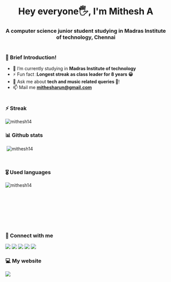 <h1 align="center">Hey everyone🖐, I'm Mithesh A</h1>
<h3 align="center">A computer science junior student studying in Madras Institute of technology, Chennai <br><br></h3>
  
### 📝 Brief Introduction!
- 🔭 I’m currently studying in **Madras Institute of technology**
- ⚡ Fun fact :**Longest streak as class leader for 8 years 😀**
- 💬 Ask me about **tech and music related queries 🤩**!
- 📫 Mail me **mithesharun@gmail.com**<br><br>

### ⚡ Streak
<p><img align="center" src="https://github-readme-streak-stats.herokuapp.com/?user=mithesh14&theme=radical" alt="mithesh14" /></p>

### 📊 Github stats
<p>&nbsp;<img align="center" src="https://github-readme-stats.vercel.app/api?username=mithesh14&show_icons=true&locale=en&theme=radical" alt="mithesh14" /></p><br>

### 🎖️ Used languages
<p><img align="left" src="https://github-readme-stats.vercel.app/api/top-langs?username=mithesh14&show_icons=true&locale=en&layout=compact&theme=radical" alt="mithesh14" />&nbsp;&nbsp;&nbsp;</p><br><br><br><br><br><br>


### 🤟 Connect with me
[<img src = "https://img.shields.io/badge/linkedin-%230077B5.svg?&style=for-the-badge&logo=linkedin&logoColor=white&theme=radical">](https://www.linkedin.com/in/Mithesh14)
[<img src = "https://img.shields.io/badge/github-%2312100E.svg?&style=for-the-badge&logo=github&logoColor=white&theme=radical">](https://www.github.com/mithesh14)
[<img src = "https://img.shields.io/badge/hackerrank-%2322DC060.svg?&style=for-the-badge&logo=hackerrank&logoColor=white&theme=radical">](https://www.hackerrank.com/mithesharun)
[<img src = "https://img.shields.io/badge/instagram-%23DA2D7D.svg?&style=for-the-badge&logo=instagram&logoColor=white&theme=radical">](https://www.instagram.com/mithesh_14_) 
[<img src = "https://img.shields.io/badge/codechef-%23735940.svg?&style=for-the-badge&logo=codechef&logoColor=white&theme=radical">](https://www.hackerrank.com/mithesharun)

### 💻 My website
[<img src = "https://img.shields.io/badge/Mithesh-%2320123A.svg?&style=for-the-badge&logo=firefox&logoColor=white&theme=radical">](https://mithesh14.netlify.app/)
<br><br> 
